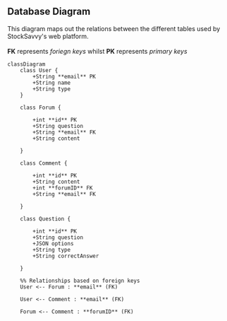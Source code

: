 ## Database Diagram

This diagram maps out the relations between the different tables used by StockSavvy's web platform. 
<br />
<br />
**FK** represents *foriegn keys* whilst **PK** represents *primary keys*
<br />

```mermaid 
classDiagram
    class User {
        +String **email** PK
        +String name
        +String type
    }

    class Forum {
        
        +int **id** PK
        +String question
        +String **email** FK
        +String content
        
    }

    class Comment {
        
        +int **id** PK
        +String content
        +int **forumID** FK
        +String **email** FK
        
    }

    class Question {
        
        +int **id** PK
        +String question
        +JSON options
        +String type
        +String correctAnswer
        
    }

    %% Relationships based on foreign keys
    User <-- Forum : **email** (FK)

    User <-- Comment : **email** (FK)

    Forum <-- Comment : **forumID** (FK)


```
